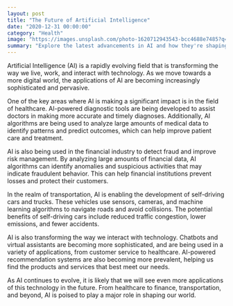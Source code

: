 ```yaml
---
layout: post
title: "The Future of Artificial Intelligence"
date: "2020-12-31 00:00:00"
category: "Health"
image: "https://images.unsplash.com/photo-1620712943543-bcc4688e7485?q=80&w=2565&auto=format&fit=crop&ixlib=rb-4.0.3&ixid=M3wxMjA3fDB8MHxwaG90by1wYWdlfHx8fGVufDB8fHx8fA%3D%3D"
summary: "Explore the latest advancements in AI and how they're shaping our world. From machine learning to neural networks, we dive deep into the technologies that are revolutionizing industries."
---
```


Artificial Intelligence (AI) is a rapidly evolving field that is transforming the way we live, work, and interact with technology. As we move towards a more digital world, the applications of AI are becoming increasingly sophisticated and pervasive.

One of the key areas where AI is making a significant impact is in the field of healthcare. AI-powered diagnostic tools are being developed to assist doctors in making more accurate and timely diagnoses. Additionally, AI algorithms are being used to analyze large amounts of medical data to identify patterns and predict outcomes, which can help improve patient care and treatment.

AI is also being used in the financial industry to detect fraud and improve risk management. By analyzing large amounts of financial data, AI algorithms can identify anomalies and suspicious activities that may indicate fraudulent behavior. This can help financial institutions prevent losses and protect their customers.

In the realm of transportation, AI is enabling the development of self-driving cars and trucks. These vehicles use sensors, cameras, and machine learning algorithms to navigate roads and avoid collisions. The potential benefits of self-driving cars include reduced traffic congestion, lower emissions, and fewer accidents.

AI is also transforming the way we interact with technology. Chatbots and virtual assistants are becoming more sophisticated, and are being used in a variety of applications, from customer service to healthcare. AI-powered recommendation systems are also becoming more prevalent, helping us find the products and services that best meet our needs.

As AI continues to evolve, it is likely that we will see even more applications of this technology in the future. From healthcare to finance, transportation, and beyond, AI is poised to play a major role in shaping our world.